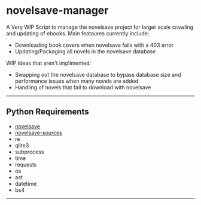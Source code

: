 # novelsave-manager
A Very WIP Script to manage the novelsave project for larger scale crawling and updating of ebooks.
Main feataures currently include:
 - Downloading book covers when novelsave fails with a 403 error
 - Updating/Packaging all novels in the novelsave database
 
 WIP Ideas that aren't implimented:
  - Swapping out the novelsave database to bypass database size and performance issues when many novels are added
  - Handling of novels that fail to download with novelsave
___
## Python Requirements
 - [novelsave](https://github.com/m-haisham/novelsave)
 - [novelsave-sources](https://github.com/m-haisham/novelsave_sources)
 - re
 - qlite3
 - subprocess
 - time
 - requests
 - os
 - ast
 - datetime
 - bs4
___
